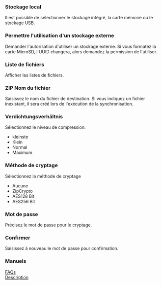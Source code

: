 ### Stockage local  

Il est possible de sélectionner le stockage intégré, la carte mémoire ou le stockage USB.   

### Permettre l'utilisation d'un stockage externe  

Demander l'autorisation d'utiliser un stockage externe. Si vous formatez la carte MicroSD, l'UUID changera, alors demandez la permission de l'utiliser.   

### Liste de fichiers  

Afficher les listes de fichiers.   

### ZIP Nom du fichier  

Saisissez le nom du fichier de destination. Si vous indiquez un fichier inexistant, il sera créé lors de l'exécution de la synchronisation.   

### Verdichtungsverhältnis  

Sélectionnez le niveau de compression.  

- kleinste  
- Klein  
- Normal  
- Maximum  

### Méthode de cryptage  
Sélectionnez la méthode de cryptage  

- Aucune  
- ZipCrypto  
- AES128 Bit  
- AES256 Bit   

### Mot de passe  

Précisez le mot de passe pour le cryptage.   

### Confirmer  

Saisissez à nouveau le mot de passe pour confirmation.   

### Manuels  
[FAQs](https://sentaroh.github.io/Documents/SMBSync3/SMBSync3_FAQ_EN.htm)  
[Description](https://sentaroh.github.io/Documents/SMBSync3/SMBSync3_Desc_EN.htm)  
